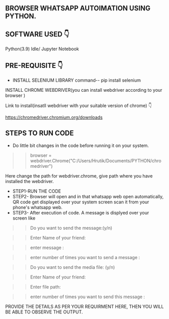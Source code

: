 ## BROWSER WHATSAPP AUTOIMATION USING PYTHON.

## SOFTWARE USED 👇
Python(3.9) Idle/ Jupyter Notebook

## PRE-REQUISITE 👇
* INSTALL SELENIUM LIBRARY
command-- pip install selenium

INSTALL CHROME WEBDRIVER(you can install webdriver according to your browser )

Link to install(insatll webdriver with your suitable version of chrome) 👇

https://chromedriver.chromium.org/downloads

## STEPS TO RUN CODE
* Do little bit changes in the code before running it on your system.
>>browser = webdriver.Chrome("C:/Users/Hrutik/Documents/PYTHON/chromedriver")

Here change the path for webdriver.chrome, give path where you have installed the webdriver.

* STEP1-RUN THE CODE
* STEP2- Browser will open and in that whatsapp web open automatically, QR code get displayed over your system screen scan it from your phone's whatsapp web.
* STEP3- After execution of code. A message is displyed over your screen like 
>>Do you want to send the message:(y/n) 

>>Enter Name of your friend:

>>enter message : 

>>enter number of times you want to send a message : 

>>Do you want to send the media file: (y/n) 

>>Enter Name of your friend: 

>>Enter file path: 

>>enter number of times you want to send this message : 

PROVIDE THE DETAILS AS PER YOUR REQUIRMENT HERE, THEN YOU WILL BE ABLE TO OBSERVE THE OUTPUT.



